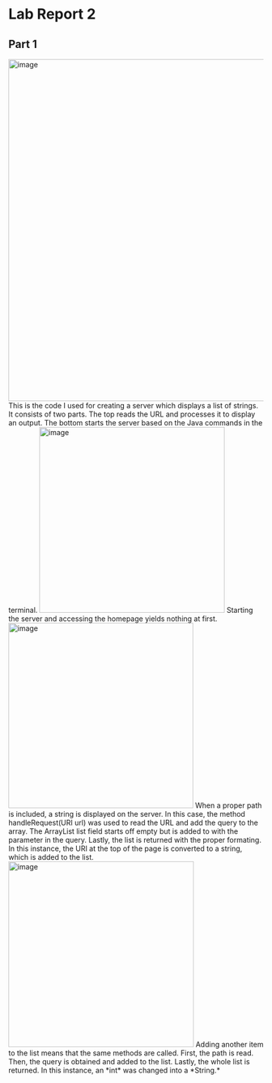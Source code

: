 # Lab Report 2

## Part 1
<img width="674" alt="image" src="https://user-images.githubusercontent.com/130080125/234159834-c34c6673-bd73-46b5-b11c-0aad01b8d978.png">
This is the code I used for creating a server which displays a list of strings. It consists of two parts. The top reads the URL and processes it to display an output. The bottom starts the server based on the Java commands in the terminal.

<img width="366" alt="image" src="https://user-images.githubusercontent.com/130080125/234160780-94960c7e-8b58-4501-95d9-77d29588413f.png">
Starting the server and accessing the homepage yields nothing at first.

<img width="365" alt="image" src="https://user-images.githubusercontent.com/130080125/234161063-0973cd7b-035d-4902-aadd-d789345bde2a.png">
When a proper path is included, a string is displayed on the server. In this case, the method handleRequest(URI url) was used to read the URL and add the query to the array. The ArrayList list field starts off empty but is added to with the parameter in the query. Lastly, the list is returned with the proper formating. In this instance, the URI at the top of the page is converted to a string, which is added to the list.

<img width="366" alt="image" src="https://user-images.githubusercontent.com/130080125/234162563-e845e1ea-a0e5-422e-a422-2da97f31ae65.png">
Adding another item to the list means that the same methods are called. First, the path is read. Then, the query is obtained and added to the list. Lastly, the whole list is returned. In this instance, an *int* was changed into a *String.* 
